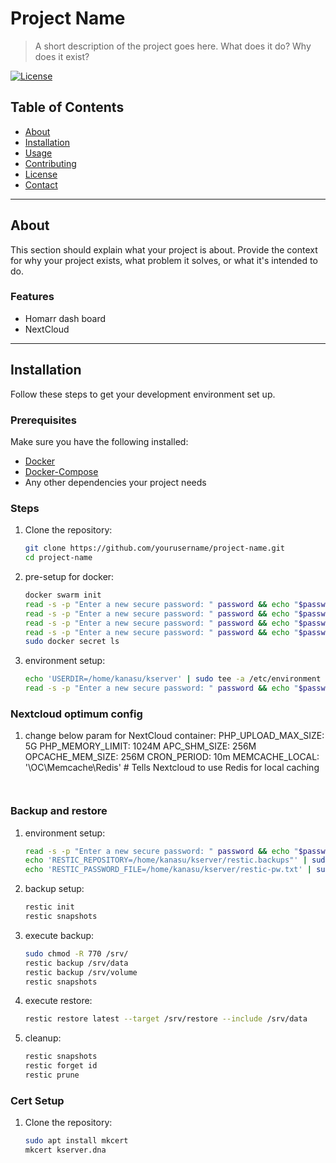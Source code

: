 # Project Name

> A short description of the project goes here. What does it do? Why does it exist?

[![License](https://img.shields.io/badge/license-MIT-blue.svg)](LICENSE)

## Table of Contents
- [About](#about)
- [Installation](#installation)
- [Usage](#usage)
- [Contributing](#contributing)
- [License](#license)
- [Contact](#contact)

---

## About

This section should explain what your project is about. Provide the context for why your project exists, what problem it solves, or what it's intended to do.

### Features
- Homarr dash board
- NextCloud

---

## Installation

Follow these steps to get your development environment set up.

### Prerequisites
Make sure you have the following installed:
- [Docker](https://www.docker.com/)
- [Docker-Compose](https://www.docker-compose.com/)
- Any other dependencies your project needs

### Steps

1. Clone the repository:
   ```bash
   git clone https://github.com/yourusername/project-name.git
   cd project-name
   ```

2. pre-setup for docker:
   ```bash
   docker swarm init
   read -s -p "Enter a new secure password: " password && echo "$password" | sudo docker secret create mysql_password -
   read -s -p "Enter a new secure password: " password && echo "$password" | sudo docker secret create mysql_root_password -
   read -s -p "Enter a new secure password: " password && echo "$password" | sudo docker secret create mysql_user -
   read -s -p "Enter a new secure password: " password && echo "$password" | sudo docker secret create admin_password -
   sudo docker secret ls
   ```

3. environment setup:
   ```bash
   echo 'USERDIR=/home/kanasu/kserver' | sudo tee -a /etc/environment
   read -s -p "Enter a new secure password: " password && echo "$password" | sudo tee /home/kanasu/kserver/restic-pw.txt > /dev/null
   ```

### Nextcloud optimum config
1. change below param for NextCloud container:
   PHP_UPLOAD_MAX_SIZE: 5G
   PHP_MEMORY_LIMIT: 1024M
   APC_SHM_SIZE: 256M
   OPCACHE_MEM_SIZE: 256M
   CRON_PERIOD: 10m
   MEMCACHE_LOCAL: '\OC\Memcache\Redis' # Tells Nextcloud to use Redis for local caching
   ```


### Backup and restore
1. environment setup:
   ```bash
   read -s -p "Enter a new secure password: " password && echo "$password" | sudo tee /home/kanasu/kserver/restic-pw.txt > /dev/null
   echo 'RESTIC_REPOSITORY=/home/kanasu/kserver/restic.backups"' | sudo tee -a /etc/environment
   echo 'RESTIC_PASSWORD_FILE=/home/kanasu/kserver/restic-pw.txt' | sudo tee -a /etc/environment
   ```

2. backup setup:
    ```bash
   restic init
   restic snapshots
   ```

2. execute backup:
   ```bash
   sudo chmod -R 770 /srv/
   restic backup /srv/data
   restic backup /srv/volume
   restic snapshots
   ```

3. execute restore:
   ```bash
   restic restore latest --target /srv/restore --include /srv/data
   ```

3. cleanup:
   ```bash
   restic snapshots
   restic forget id
   restic prune
   ```

### Cert Setup

1. Clone the repository:
   ```bash
   sudo apt install mkcert
   mkcert kserver.dna
   ```
